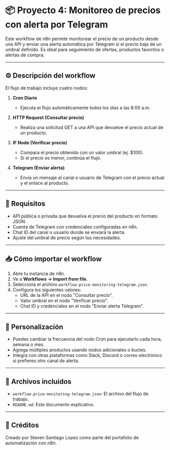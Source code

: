 # 📦 Proyecto 4: Monitoreo de precios con alerta por Telegram

Este workflow de n8n permite monitorear el precio de un producto desde una API y enviar una alerta automática por Telegram si el precio baja de un umbral definido. Es ideal para seguimiento de ofertas, productos favoritos o alertas de compra.

---

## ⚙️ Descripción del workflow

El flujo de trabajo incluye cuatro nodos:

1. **Cron Diario**  
   - Ejecuta el flujo automáticamente todos los días a las 8:00 a.m.

2. **HTTP Request (Consultar precio)**  
   - Realiza una solicitud GET a una API que devuelve el precio actual de un producto.

3. **IF Node (Verificar precio)**  
   - Compara el precio obtenido con un valor umbral (ej. $100).  
   - Si el precio es menor, continúa el flujo.

4. **Telegram (Enviar alerta)**  
   - Envía un mensaje al canal o usuario de Telegram con el precio actual y el enlace al producto.

---

## 🧪 Requisitos

- API pública o privada que devuelva el precio del producto en formato JSON.
- Cuenta de Telegram con credenciales configuradas en n8n.
- Chat ID del canal o usuario donde se enviará la alerta.
- Ajuste del umbral de precio según tus necesidades.

---

## 📥 Cómo importar el workflow

1. Abre tu instancia de n8n.
2. Ve a **Workflows → Import from file**.
3. Selecciona el archivo `workflow-price-monitoring-telegram.json`.
4. Configura los siguientes valores:
   - URL de la API en el nodo "Consultar precio".
   - Valor umbral en el nodo "Verificar precio".
   - Chat ID y credenciales en el nodo "Enviar alerta Telegram".

---

## 🧠 Personalización

- Puedes cambiar la frecuencia del nodo Cron para ejecutarlo cada hora, semana o mes.
- Agrega múltiples productos usando nodos adicionales o bucles.
- Integra con otras plataformas como Slack, Discord o correo electrónico si prefieres otro canal de alerta.

---

## 📁 Archivos incluidos

- `workflow-price-monitoring-telegram.json`: El archivo del flujo de trabajo.
- `README.md`: Este documento explicativo.

---

## 🧠 Créditos

Creado por Steven Santiago Lopez como parte del portafolio de automatización con n8n.
